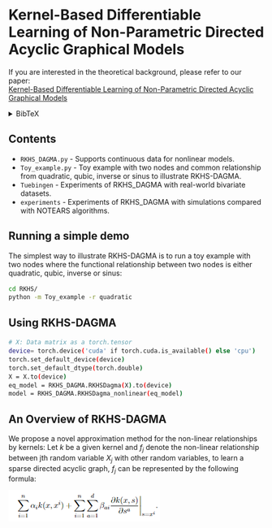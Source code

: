 # Kernel-Based Differentiable Learning of Non-Parametric Directed Acyclic Graphical Models

If you are interested in the theoretical background, please refer to our paper:  
[Kernel-Based Differentiable Learning of Non-Parametric Directed Acyclic Graphical Models](https://proceedings.mlr.press/v246/liang24a.html)

<details> <summary>BibTeX</summary>
@InProceedings{pmlr-v246-liang24a,
  title = 	 {Kernel-Based Differentiable Learning of Non-Parametric Directed Acyclic Graphical Models},
  author =       {Liang, Yurou and Zadorozhnyi, Oleksandr and Drton, Mathias},
  booktitle = 	 {Proceedings of The 12th International Conference on Probabilistic Graphical Models},
  pages = 	 {253--272},
  year = 	 {2024},
  editor = 	 {Kwisthout, Johan and Renooij, Silja},
  volume = 	 {246},
  series = 	 {Proceedings of Machine Learning Research},
  month = 	 {11--13 Sep},
  publisher =    {PMLR},
  pdf = 	 {https://raw.githubusercontent.com/mlresearch/v246/main/assets/liang24a/liang24a.pdf},
  url = 	 {https://proceedings.mlr.press/v246/liang24a.html},
  abstract = 	 {Causal discovery amounts to learning a directed acyclic graph (DAG) that encodes a causal model. This model selection problem can be challenging due to its large combinatorial search space, particularly when dealing with non-parametric causal models. Recent research has sought to bypass the combinatorial search by reformulating causal discovery as a continuous optimization problem, employing constraints that ensure the acyclicity of the graph. In non-parametric settings, existing approaches typically rely on finite-dimensional approximations of the relationships between nodes, resulting in a score-based continuous optimization problem with a smooth acyclicity constraint. In this work, we develop an alternative approximation method by utilizing reproducing kernel Hilbert spaces (RKHS) and applying general sparsity-inducing regularization terms based on partial derivatives. Within this framework, we introduce an extended RKHS representer theorem. To enforce acyclicity, we advocate the log-determinant formulation of the acyclicity constraint and show its stability. Finally, we assess the performance of our proposed RKHS-DAGMA procedure through simulations and illustrative data analyses.}
}
</details>

## Contents
- `RKHS_DAGMA.py` - Supports continuous data for nonlinear models.
- `Toy_example.py` - Toy example with two nodes and common relationship from quadratic, qubic, inverse or sinus to illustrate RKHS-DAGMA.
- `Tuebingen` - Experiments of RKHS_DAGMA with real-world bivariate datasets.
- `experiments` - Experiments of RKHS_DAGMA with simulations compared with NOTEARS algorithms.

## Running a simple demo
The simplest way to illustrate RKHS-DAGMA is to run a toy example with two nodes where the functional relationship between two nodes is either quadratic, qubic, inverse or sinus:

```bash
cd RKHS/
python -m Toy_example -r quadratic
```

## Using RKHS-DAGMA
```bash
# X: Data matrix as a torch.tensor
device= torch.device('cuda' if torch.cuda.is_available() else 'cpu')
torch.set_default_device(device)
torch.set_default_dtype(torch.double)
X = X.to(device)
eq_model = RKHS_DAGMA.RKHSDagma(X).to(device)
model = RKHS_DAGMA.RKHSDagma_nonlinear(eq_model)
```

## An Overview of RKHS-DAGMA
We propose a novel approximation method for the non-linear relationships by kernels: Let $k$ be a given kernel and $f_j$ denote the non-linear relationship between jth random variable $X_j$ with other random variables, to learn a sparse directed acyclic graph, $f_j$ can be represented by the following formula:

![Formula](Formula.png)

